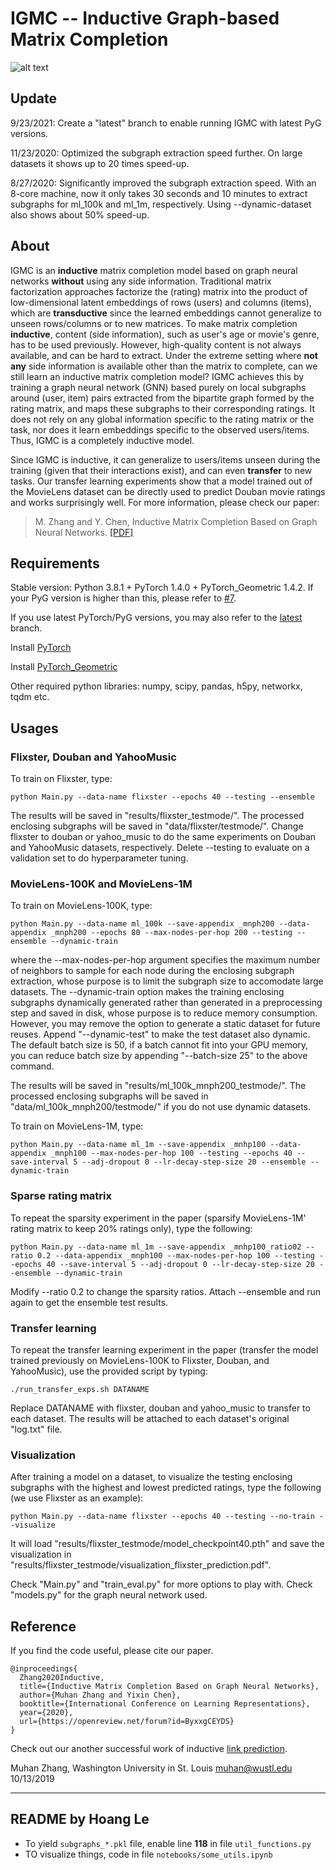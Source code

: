 # IGMC -- Inductive Graph-based Matrix Completion

![alt text](https://github.com/muhanzhang/IGMC/raw/master/overall2.svg?sanitize=true "Illustration of IGMC")

## Update

9/23/2021: Create a "latest" branch to enable running IGMC with latest PyG versions.

11/23/2020: Optimized the subgraph extraction speed further. On large datasets it shows up to 20 times speed-up.

8/27/2020: Significantly improved the subgraph extraction speed. With an 8-core machine, now it only takes 30 seconds and 10 minutes to extract subgraphs for ml_100k and ml_1m, respectively. Using --dynamic-dataset also shows about 50% speed-up.

## About

IGMC is an **inductive** matrix completion model based on graph neural networks **without** using any side information. Traditional matrix factorization approaches factorize the (rating) matrix into the product of low-dimensional latent embeddings of rows (users) and columns (items), which are **transductive** since the learned embeddings cannot generalize to unseen rows/columns or to new matrices. To make matrix completion **inductive**, content (side information), such as user's age or movie's genre, has to be used previously. However, high-quality content is not always available, and can be hard to extract. Under the extreme setting where **not any** side information is available other than the matrix to complete, can we still learn an inductive matrix completion model? IGMC achieves this by training a graph neural network (GNN) based purely on local subgraphs around (user, item) pairs extracted from the bipartite graph formed by the rating matrix, and maps these subgraphs to their corresponding ratings. It does not rely on any global information specific to the rating matrix or the task, nor does it learn embeddings specific to the observed users/items. Thus, IGMC is a completely inductive model.

Since IGMC is inductive, it can generalize to users/items unseen during the training (given that their interactions exist), and can even **transfer** to new tasks. Our transfer learning experiments show that a model trained out of the MovieLens dataset can be directly used to predict Douban movie ratings and works surprisingly well. For more information, please check our paper:

> M. Zhang and Y. Chen, Inductive Matrix Completion Based on Graph Neural Networks. [\[PDF\]](https://openreview.net/pdf?id=ByxxgCEYDS)

## Requirements

Stable version: Python 3.8.1 + PyTorch 1.4.0 + PyTorch_Geometric 1.4.2. If your PyG version is higher than this, please refer to [#7](https://github.com/muhanzhang/IGMC/issues/7).

If you use latest PyTorch/PyG versions, you may also refer to the [latest](https://github.com/muhanzhang/IGMC/tree/latest) branch.

Install [PyTorch](https://pytorch.org/)

Install [PyTorch_Geometric](https://rusty1s.github.io/pytorch_geometric/build/html/notes/installation.html)

Other required python libraries: numpy, scipy, pandas, h5py, networkx, tqdm etc.

## Usages

### Flixster, Douban and YahooMusic

To train on Flixster, type:

    python Main.py --data-name flixster --epochs 40 --testing --ensemble

The results will be saved in "results/flixster_testmode/". The processed enclosing subgraphs will be saved in "data/flixster/testmode/". Change flixster to douban or yahoo_music to do the same experiments on Douban and YahooMusic datasets, respectively. Delete --testing to evaluate on a validation set to do hyperparameter tuning.

### MovieLens-100K and MovieLens-1M

To train on MovieLens-100K, type:

    python Main.py --data-name ml_100k --save-appendix _mnph200 --data-appendix _mnph200 --epochs 80 --max-nodes-per-hop 200 --testing --ensemble --dynamic-train

where the --max-nodes-per-hop argument specifies the maximum number of neighbors to sample for each node during the enclosing subgraph extraction, whose purpose is to limit the subgraph size to accomodate large datasets. The --dynamic-train option makes the training enclosing subgraphs dynamically generated rather than generated in a preprocessing step and saved in disk, whose purpose is to reduce memory consumption. However, you may remove the option to generate a static dataset for future reuses. Append "--dynamic-test" to make the test dataset also dynamic. The default batch size is 50, if a batch cannot fit into your GPU memory, you can reduce batch size by appending "--batch-size 25" to the above command.

The results will be saved in "results/ml_100k_mnph200_testmode/". The processed enclosing subgraphs will be saved in "data/ml_100k_mnph200/testmode/" if you do not use dynamic datasets.

To train on MovieLens-1M, type:

    python Main.py --data-name ml_1m --save-appendix _mnhp100 --data-appendix _mnph100 --max-nodes-per-hop 100 --testing --epochs 40 --save-interval 5 --adj-dropout 0 --lr-decay-step-size 20 --ensemble --dynamic-train

### Sparse rating matrix

To repeat the sparsity experiment in the paper (sparsify MovieLens-1M' rating matrix to keep 20% ratings only), type the following:

    python Main.py --data-name ml_1m --save-appendix _mnhp100_ratio02 --ratio 0.2 --data-appendix _mnph100 --max-nodes-per-hop 100 --testing --epochs 40 --save-interval 5 --adj-dropout 0 --lr-decay-step-size 20 --ensemble --dynamic-train

Modify --ratio 0.2 to change the sparsity ratios. Attach --ensemble and run again to get the ensemble test results.

### Transfer learning

To repeat the transfer learning experiment in the paper (transfer the model trained previously on MovieLens-100K to Flixster, Douban, and YahooMusic), use the provided script by typing:

    ./run_transfer_exps.sh DATANAME

Replace DATANAME with flixster, douban and yahoo_music to transfer to each dataset. The results will be attached to each dataset's original "log.txt" file.

### Visualization

After training a model on a dataset, to visualize the testing enclosing subgraphs with the highest and lowest predicted ratings, type the following (we use Flixster as an example):

    python Main.py --data-name flixster --epochs 40 --testing --no-train --visualize

It will load "results/flixster_testmode/model_checkpoint40.pth" and save the visualization in "results/flixster_testmode/visualization_flixster_prediction.pdf".

Check "Main.py" and "train_eval.py" for more options to play with. Check "models.py" for the graph neural network used.

## Reference

If you find the code useful, please cite our paper.

    @inproceedings{
      Zhang2020Inductive,
      title={Inductive Matrix Completion Based on Graph Neural Networks},
      author={Muhan Zhang and Yixin Chen},
      booktitle={International Conference on Learning Representations},
      year={2020},
      url={https://openreview.net/forum?id=ByxxgCEYDS}
    }

Check out our another successful work of inductive [link prediction](https://github.com/muhanzhang/SEAL).

Muhan Zhang, Washington University in St. Louis
muhan@wustl.edu
10/13/2019

---

## README by Hoang Le

- To yield `subgraphs_*.pkl` file, enable line **118** in file `util_functions.py`
- TO visualize things, code in file `notebooks/some_utils.ipynb`
